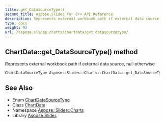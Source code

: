 ```yaml
---
title: get_DataSourceType()
second_title: Aspose.Slides for C++ API Reference
description: Represents external workbook path if external data source, null otherwise
type: docs
weight: 92
url: /aspose.slides.charts/chartdata/get_datasourcetype/
---
```

## ChartData::get_DataSourceType() method


Represents external workbook path if external data source, null otherwise

```cpp
ChartDataSourceType Aspose::Slides::Charts::ChartData::get_DataSourceType() override
```

## See Also

* Enum [ChartDataSourceType](../../chartdatasourcetype/)
* Class [ChartData](../)
* Namespace [Aspose::Slides::Charts](../../)
* Library [Aspose.Slides](../../../)